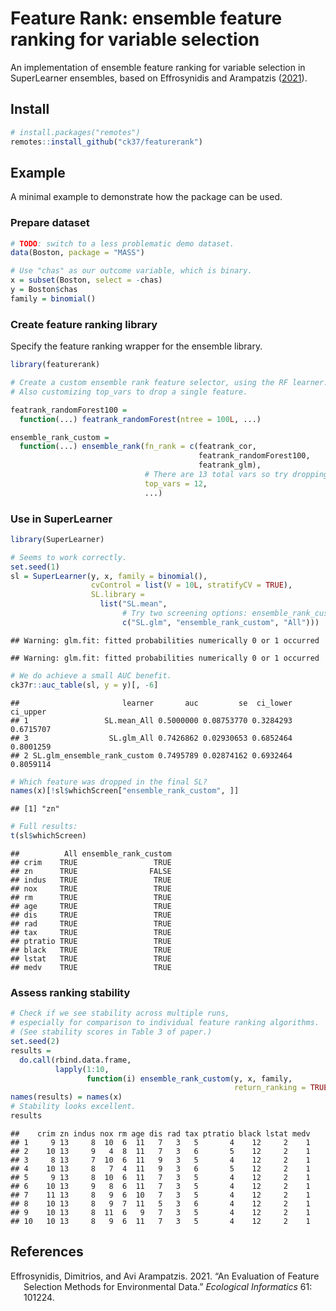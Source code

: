 
<!-- README.md is generated from README.Rmd. Please edit that file -->

# Feature Rank: ensemble feature ranking for variable selection

An implementation of ensemble feature ranking for variable selection in
SuperLearner ensembles, based on Effrosynidis and Arampatzis
([2021](#ref-effrosynidis2021evaluation)).

## Install

``` r
# install.packages("remotes")
remotes::install_github("ck37/featurerank")
```

## Example

A minimal example to demonstrate how the package can be used.

### Prepare dataset

``` r
# TODO: switch to a less problematic demo dataset.
data(Boston, package = "MASS")

# Use "chas" as our outcome variable, which is binary.
x = subset(Boston, select = -chas)
y = Boston$chas
family = binomial()
```

### Create feature ranking library

Specify the feature ranking wrapper for the ensemble library.

``` r
library(featurerank)

# Create a custom ensemble rank feature selector, using the RF learner.
# Also customizing top_vars to drop a single feature.

featrank_randomForest100 =
  function(...) featrank_randomForest(ntree = 100L, ...)

ensemble_rank_custom =
  function(...) ensemble_rank(fn_rank = c(featrank_cor,
                                          featrank_randomForest100,
                                          featrank_glm),
                              # There are 13 total vars so try dropping 1 of them.
                              top_vars = 12,
                              ...)
```

### Use in SuperLearner

``` r
library(SuperLearner)

# Seems to work correctly.
set.seed(1)
sl = SuperLearner(y, x, family = binomial(),
                  cvControl = list(V = 10L, stratifyCV = TRUE),
                  SL.library =
                    list("SL.mean",
                         # Try two screening options: ensemble_rank_custom or All.
                         c("SL.glm", "ensemble_rank_custom", "All")))
```

    ## Warning: glm.fit: fitted probabilities numerically 0 or 1 occurred

    ## Warning: glm.fit: fitted probabilities numerically 0 or 1 occurred

``` r
# We do achieve a small AUC benefit.
ck37r::auc_table(sl, y = y)[, -6]
```

    ##                       learner       auc         se  ci_lower  ci_upper
    ## 1                 SL.mean_All 0.5000000 0.08753770 0.3284293 0.6715707
    ## 3                  SL.glm_All 0.7426862 0.02930653 0.6852464 0.8001259
    ## 2 SL.glm_ensemble_rank_custom 0.7495789 0.02874162 0.6932464 0.8059114

``` r
# Which feature was dropped in the final SL?
names(x)[!sl$whichScreen["ensemble_rank_custom", ]]
```

    ## [1] "zn"

``` r
# Full results:
t(sl$whichScreen)
```

    ##          All ensemble_rank_custom
    ## crim    TRUE                 TRUE
    ## zn      TRUE                FALSE
    ## indus   TRUE                 TRUE
    ## nox     TRUE                 TRUE
    ## rm      TRUE                 TRUE
    ## age     TRUE                 TRUE
    ## dis     TRUE                 TRUE
    ## rad     TRUE                 TRUE
    ## tax     TRUE                 TRUE
    ## ptratio TRUE                 TRUE
    ## black   TRUE                 TRUE
    ## lstat   TRUE                 TRUE
    ## medv    TRUE                 TRUE

### Assess ranking stability

``` r
# Check if we see stability across multiple runs,
# especially for comparison to individual feature ranking algorithms.
# (See stability scores in Table 3 of paper.)
set.seed(2)
results =
  do.call(rbind.data.frame,
          lapply(1:10,
                 function(i) ensemble_rank_custom(y, x, family,
                                                  return_ranking = TRUE)))
names(results) = names(x)
# Stability looks excellent.
results
```

    ##    crim zn indus nox rm age dis rad tax ptratio black lstat medv
    ## 1     9 13     8  10  6  11   7   3   5       4    12     2    1
    ## 2    10 13     9   4  8  11   7   3   6       5    12     2    1
    ## 3     8 13     7  10  6  11   9   3   5       4    12     2    1
    ## 4    10 13     8   7  4  11   9   3   6       5    12     2    1
    ## 5     9 13     8  10  6  11   7   3   5       4    12     2    1
    ## 6    10 13     9   8  6  11   7   3   5       4    12     2    1
    ## 7    11 13     8   9  6  10   7   3   5       4    12     2    1
    ## 8    10 13     8   9  7  11   5   3   6       4    12     2    1
    ## 9    10 13     8  11  6   9   7   3   5       4    12     2    1
    ## 10   10 13     8   9  6  11   7   3   5       4    12     2    1

## References

<div id="refs" class="references csl-bib-body hanging-indent">

<div id="ref-effrosynidis2021evaluation" class="csl-entry">

Effrosynidis, Dimitrios, and Avi Arampatzis. 2021. “An Evaluation of
Feature Selection Methods for Environmental Data.” *Ecological
Informatics* 61: 101224.

</div>

</div>
